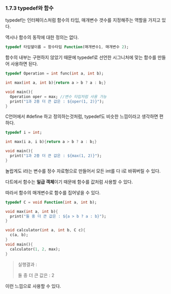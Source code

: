 ### 1.7.3 typedef와 함수

typedef는 인터페이스처럼 함수의 타입, 매개변수 갯수를 지정해주는 역할을 가지고 있다.

역시나 함수의 동작에 대한 정의는 없다.

~~~dart
typedef 타입뎊이름 = 함수타입 Function(매개변수1, 매개변수 2);
~~~

함수의 내부는 구현하지 않았기 때문에 typedef로 선언한 시그니처에 맞는 함수를 만들어 사용하면 된다.



~~~dart
typedef Operation = int func(int a, int b);

int max(int a, int b){return a > b ? a : b;}

void main(){
  Operation oper = max; //변수 타입처럼 사용 가능
  print("1과 2중 더 큰 값은 : ${oper(1, 2)}");
}
~~~

C언어에서 #define 하고 정의하는것처럼, typedef도 비슷한 느낌이라고 생각하면 편하다.

~~~dart
typedef i = int;

int max(i a, i b){return a > b ? a : b;}

void main(){
  print("1과 2중 더 큰 값은 : ${max(1, 2)}");
}
~~~

놀랍게도 i라는 변수를 정수 자료형으로 만들어서 모든 int를 다 i로 바꿔버릴 수 있다.



다트에서 함수는 **일급 객체**이기 때문에 함수를 값처럼 사용할 수 있다.

따라서 함수의 매개변수로 함수를 집어넣을 수 있다.

~~~dart
typedef C = void Function(int a, int b);

void max(int a, int b){
  print("둘 중 더 큰 값은 : ${a > b ? a : b}");
}

void calculator(int a, int b, C c){
  c(a, b);
}
void main(){
  calculator(1, 2, max);
}
~~~

> 실행결과 : 
>
> 둘 중 더 큰 값은 : 2

이런 느낌으로 사용할 수 있다.